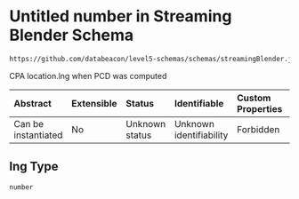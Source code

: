# Untitled number in Streaming Blender Schema

```txt
https://github.com/databeacon/level5-schemas/schemas/streamingBlender.json#/properties/pcds/properties/ownship/properties/cpa/properties/lng
```

CPA location.lng when PCD was computed

| Abstract            | Extensible | Status         | Identifiable            | Custom Properties | Additional Properties | Access Restrictions | Defined In                                                                 |
| :------------------ | :--------- | :------------- | :---------------------- | :---------------- | :-------------------- | :------------------ | :------------------------------------------------------------------------- |
| Can be instantiated | No         | Unknown status | Unknown identifiability | Forbidden         | Allowed               | none                | [blender.schema.json\*](../out/blender.schema.json "open original schema") |

## lng Type

`number`
